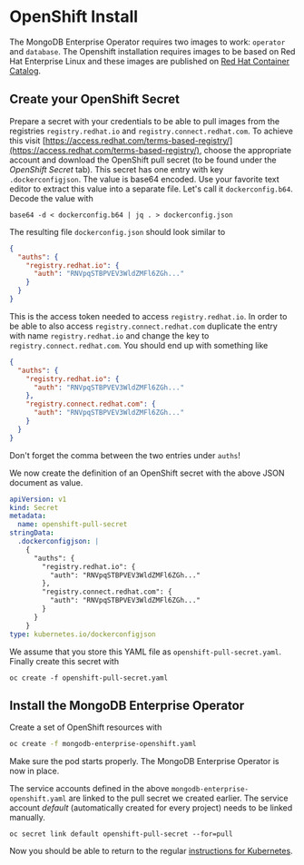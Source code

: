 # OpenShift Install

The MongoDB Enterprise Operator requires two images to work: `operator` and `database`. The Openshift installation requires images to be based on Red Hat Enterprise Linux and these images are published on [Red Hat Container Catalog](https://catalog.redhat.com/software/containers/explore/).

## Create your OpenShift Secret

Prepare a secret with your credentials to be able to pull images from the registries `registry.redhat.io` and `registry.connect.redhat.com`. To achieve this visit [https://access.redhat.com/terms-based-registry/](https://access.redhat.com/terms-based-registry/), choose the appropriate account and download the OpenShift pull secret (to be found under the *OpenShift Secret* tab). This secret has one entry with key `.dockerconfigjson`. The value is base64 encoded. Use your favorite text editor to extract this value into a separate file. Let's call it `dockerconfig.b64`. Decode the value with

```
base64 -d < dockerconfig.b64 | jq . > dockerconfig.json
```

The resulting file `dockerconfig.json` should look similar to

```json
{
  "auths": {
    "registry.redhat.io": {
      "auth": "RNVpqSTBPVEV3WldZMFl6ZGh..."
    }
  }
}
```

This is the access token needed to access `registry.redhat.io`. In order to be able to also access `registry.connect.redhat.com` duplicate the entry with name `registry.redhat.io` and change the key to `registry.connect.redhat.com`. You should end up with something like

```json
{
  "auths": {
    "registry.redhat.io": {
      "auth": "RNVpqSTBPVEV3WldZMFl6ZGh..."
    },
    "registry.connect.redhat.com": {
      "auth": "RNVpqSTBPVEV3WldZMFl6ZGh..."
    }
  }
}
```

Don't forget the comma between the two entries under `auths`!

We now create the definition of an OpenShift secret with the above JSON document as value.

```yaml
apiVersion: v1
kind: Secret
metadata:
  name: openshift-pull-secret
stringData:
  .dockerconfigjson: |
    {
      "auths": {
        "registry.redhat.io": {
          "auth": "RNVpqSTBPVEV3WldZMFl6ZGh..."
        },
        "registry.connect.redhat.com": {
          "auth": "RNVpqSTBPVEV3WldZMFl6ZGh..."
        }
      }
    }
type: kubernetes.io/dockerconfigjson
```

We assume that you store this YAML file as `openshift-pull-secret.yaml`. Finally create this secret with

```
oc create -f openshift-pull-secret.yaml
```

## Install the MongoDB Enterprise Operator

Create a set of OpenShift resources with

```bash
oc create -f mongodb-enterprise-openshift.yaml
```

Make sure the pod starts properly. The MongoDB Enterprise Operator is now in place.

The service accounts defined in the above `mongodb-enterprise-openshift.yaml` are linked to the pull secret we created earlier. The service account *default* (automatically created for every project) needs to be linked manually.

```
oc secret link default openshift-pull-secret --for=pull
```

Now you should be able to return to the regular [instructions for Kubernetes](mongodb-enterprise-kubernetes#mongodb-object).
